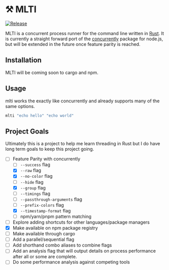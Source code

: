 # ⚒️ MLTI

[![Release](https://github.com/dylanbr0wn/mlti/actions/workflows/release.yml/badge.svg)](https://github.com/dylanbr0wn/mlti/actions/workflows/release.yml)

MLTI is a concurrent process runner for the command line written in [Rust](https://www.rust-lang.org/). It is currently a straight forward port of the [concurrently](https://github.com/open-cli-tools/concurrently) package for node.js, but will be extended in the future once feature parity is reached.

## Installation

MLTI will be coming soon to cargo and npm.

## Usage

mlti works the exactly like concurrently and already supports many of the same options.

```bash
mlti "echo hello" "echo world"
```

## Project Goals

Ultimately this is a project to help me learn threading in Rust but I do have long term goals to keep this project going.

- [ ] Feature Parity with concurrently
  - [ ] `--success` flag
  - [x] `--raw` flag
  - [x] `--no-color` flag
  - [ ] `--hide` flag
  - [x] `--group` flag
  - [ ] `--timings` flag
  - [ ] `--passthrough-arguments` flag
  - [ ] `--prefix-colors` flag
  - [x] `--timestamp-format` flag
  - [ ] npm/yarn/pnpm pattern matching
- [ ] Explore adding shortcuts for other languages/package managers
- [x] Make available on npm package registry
- [ ] Make available through cargo
- [ ] Add a parallel/sequential flag
- [ ] Add shorthand combo aliases to combine flags
- [ ] Add an analysis flag that will output details on process performance after all or some are complete.
- [ ] Do some performance analysis against competing tools
